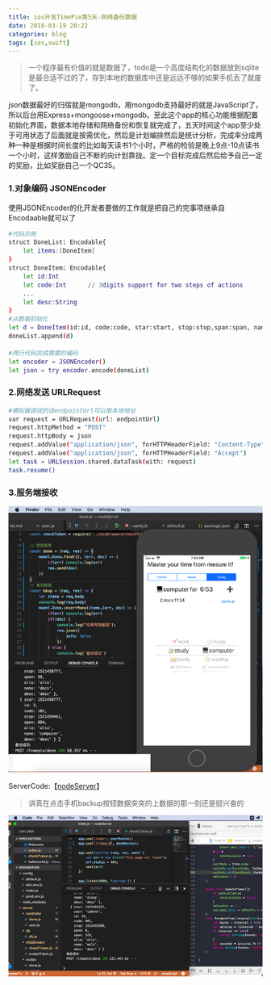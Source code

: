 ```yaml
---
title: ios开发TimePie第5天-网络备份数据
date: 2018-03-19 20:22
categories: blog
tags: [ios,swift]
---
```


>  一个程序最有价值的就是数据了，todo是一个高度结构化的数据放到sqlite是最合适不过的了，存到本地的数据库中还是远远不够的如果手机丢了就废了。

json数据最好的归宿就是mongodb，用mongodb支持最好的就是JavaScript了，所以后台用Express+mongoose+mongodb。至此这个app的核心功能根据配置初始化界面，数据本地存储和网络备份和恢复就完成了，五天时间这个app至少处于可用状态了后面就是按需优化，然后是计划编排然后是统计分析，完成率分成两种一种是根据时间长度的比如每天读书1个小时，严格的检验是晚上9点-10点读书一个小时，这样激励自己不断的向计划靠拢。定一个目标完成后然后给予自己一定的奖励，比如奖励自己一个QC35。

### 1.对象编码 JSONEncoder
使用JSONEncoder的化开发者要做的工作就是把自己的完事项继承自Encodaable就可以了  

``` bash
#代码示例
struct DoneList: Encodable{
    let items:[DoneItem]
}
struct DoneItem: Encodable{
    let id:Int
    let code:Int      // 3digits support for two steps of actions
    ...
    let desc:String
}
#从数据初始化
let d = DoneItem(id:id, code:code, star:start, stop:stop,span:span, name:name, alia:"alia", desc: "desc")
doneList.append(d)

#两行代码完成需要的编码
let encoder = JSONEncoder()
let json = try encoder.encode(doneList)

```

### 2.网络发送 URLRequest  

```bash
#模拟器调试的话endpointUrl可以取本地地址
var request = URLRequest(url: endpointUrl)
request.httpMethod = "POST"
request.httpBody = json
request.addValue("application/json", forHTTPHeaderField: "Content-Type")
request.addValue("application/json", forHTTPHeaderField: "Accept")
let task = URLSession.shared.dataTask(with: request)
task.resume()

```

### 3.服务端接收

![received json](../assets/in-post/2018-03-19-swift-timepie-bkup.png)

ServerCode:【[nodeServer](https://github.com/bblu/timepie/tree/master/nodeServer)】

> 讲真在点击手机backup按钮数据突突的上数据的那一刻还是挺兴奋的

![upload](../assets/in-post/2018-03-19-swift-timepie-upload.png)